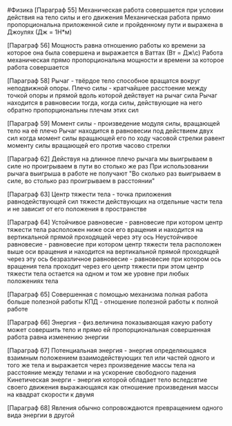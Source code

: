 #Физика 
[Параграф 55]
Механическая работа совершается при условии действия на тело силы и его движения
Механическая работа прямо пропорциональна приложенной силе и пройденному пути и выражена в Джоулях (Дж = 1Н*м)

[Параграф 56]
Мощность равна отношению работы ко времени за которое она была совершена и выражается в Ваттах (Вт = Дж\с)
Работа механическая прямо пропорциональна мощности и времени за которое работа совершается

[Параграф 58]
Рычаг - твёрдое тело способное вращатся вокруг неподвижной опоры.
Плечо силы - кратчайшее расстоение между точкой опоры и прямой вдоль которой действует на рычаг сила
Рычаг находится в равновесии тогда, когда силы, действующие на него обратно пропорциональны плечам этих сил

[Параграф 59]
Момент силы - произведение модуля силы, вращающей тело на её плечо
Рычаг находится в равновесии под действием двух сил когда момент силы вращающей его по ходу часовой стрелки равент моменту силы вращающей его против часово стрелки

[Параграф 62]
Действуя на длинное плечо рычага мы выигрываем в силе но проигрываем в пути во столько же раз
При использовании рычага выигрыша в работе не получают
"Во сколько раз выигрываем в силе, во столько раз проигрываем в расстоянии"

[Параграф 63]
Центр тяжести тела - точка приложения равнодействующей сил тяжести действующих на отдельные части тела и не зависит от его положения в пространстве

[Параграф 64]
Устойчивое равновесие - равновесие при котором центр тяжести тела расположен ниже оси его вращения и находится на вертикальной прямой проходящей через эту ось
Неустойчивое равновесие - равновесие при котором центр тяжести тела расположен выше оси вращения и находится на вертикальной прямой проходящей через эту ось
безразличное равновесие - равновесие при котором ось вращения тела проходит через его центр тяжести при этом центр тяжести тела остается на одном и том же уровне при любых положениях тела

[Параграф 65]
Совершенная с помощью механизма полная работа больше полезной работы
КПД - отношение полезной работы к полной работе

[Параграф 66]
Энергия - физ.величина показывающая какую работу может совершить тело и прямо ей пропорциональная
совершенная работа равна изменению энергии

[Параграф 67]
Потенциальная энергия - энергия определяющаяся взаимным положением взаимодействующих тел или частей одного и того же тела и выражается через произведение массы тела на расстояние между телами и на ускорение свободного падения
Кинетическая энерги - энергия которой обладает тело вследсвтие своего движения выражающаяся как отношение произведения массы на квадрат скорости к двумя

[Параграф 68]
Явления обычно сопровождаются превращением одного вида энергии в другой